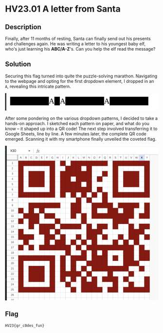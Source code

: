 # HV23.01 A letter from Santa

## Description

Finally, after 11 months of resting, Santa can finally send out his presents and challenges again. He was writing a letter to his youngest baby elf, who's just learning his **ABC/A-Z**'s. Can you help the elf read the message?

## Solution

Securing this flag turned into quite the puzzle-solving marathon. Navigating to the webpage and opting for the first dropdown element, I dropped in an `A`, revealing this intricate pattern.

![Pattern](assets/pattern.png)

After some pondering on the various dropdown patterns, I decided to take a hands-on approach. I sketched each pattern on paper, and what do you know – it shaped up into a QR code! The next step involved transferring it to Google Sheets, line by line. A few minutes later, the complete QR code emerged. Scanning it with my smartphone finally unveiled the coveted flag.

![QR-Code](assets/qr-code-sheet.png)

## Flag

```
HV23{qr_c0des_fun}
```